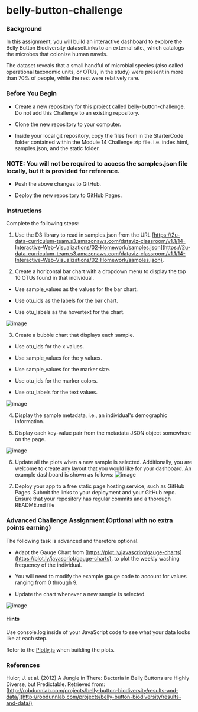 # belly-button-challenge

### Background
In this assignment, you will build an interactive dashboard to explore the Belly Button Biodiversity datasetLinks to an external site., which catalogs the microbes that colonize human navels.

The dataset reveals that a small handful of microbial species (also called operational taxonomic units, or OTUs, in the study) were present in more than 70% of people, while the rest were relatively rare.

### Before You Begin
- Create a new repository for this project called belly-button-challenge. Do not add this Challenge to an existing repository.

- Clone the new repository to your computer.

- Inside your local git repository, copy the files from in the StarterCode folder contained within the Module 14 Challenge zip file. i.e. index.html, samples.json, and the static folder.

### NOTE: You will not be required to access the samples.json file locally, but it is provided for reference.

- Push the above changes to GitHub.

- Deploy the new repository to GitHub Pages.
  
### Instructions
Complete the following steps:

1. Use the D3 library to read in samples.json from the URL [https://2u-data-curriculum-team.s3.amazonaws.com/dataviz-classroom/v1.1/14-Interactive-Web-Visualizations/02-Homework/samples.json](https://2u-data-curriculum-team.s3.amazonaws.com/dataviz-classroom/v1.1/14-Interactive-Web-Visualizations/02-Homework/samples.json).

2. Create a horizontal bar chart with a dropdown menu to display the top 10 OTUs found in that individual.

  - Use sample_values as the values for the bar chart.

  - Use otu_ids as the labels for the bar chart.

  - Use otu_labels as the hovertext for the chart.

![image](https://github.com/mehpree/belly-button-challenge/assets/131678606/3f5feaed-1f6d-4161-b7df-b541444cd313)

3. Create a bubble chart that displays each sample.

 - Use otu_ids for the x values.

 - Use sample_values for the y values.

 - Use sample_values for the marker size.

 - Use otu_ids for the marker colors.

 - Use otu_labels for the text values.

![image](https://github.com/mehpree/belly-button-challenge/assets/131678606/f4581704-4b06-4fa1-8db8-5d5b351995ee)

4. Display the sample metadata, i.e., an individual's demographic information.

5. Display each key-value pair from the metadata JSON object somewhere on the page.

![image](https://github.com/mehpree/belly-button-challenge/assets/131678606/081da2a7-71c0-4d83-9ad4-9f6bf3ac8618)

6. Update all the plots when a new sample is selected. Additionally, you are welcome to create any layout that you would like for your dashboard. An example dashboard is shown as follows:
![image](https://github.com/mehpree/belly-button-challenge/assets/131678606/625ff2bd-648b-4702-bf94-ea0a4e2107a4)

7. Deploy your app to a free static page hosting service, such as GitHub Pages. Submit the links to your deployment and your GitHub repo. Ensure that your repository has regular commits and a thorough README.md file

### Advanced Challenge Assignment (Optional with no extra points earning)
The following task is advanced and therefore optional.

 - Adapt the Gauge Chart from [https://plot.ly/javascript/gauge-charts](https://plot.ly/javascript/gauge-charts). to plot the weekly washing frequency of the individual.

 - You will need to modify the example gauge code to account for values ranging from 0 through 9.

 - Update the chart whenever a new sample is selected.

![image](https://github.com/mehpree/belly-button-challenge/assets/131678606/15a6c377-4c76-4649-b927-4f3d1d2dbf32)

#### Hints
Use console.log inside of your JavaScript code to see what your data looks like at each step.

Refer to the [Plotly.js](https://plotly.com/javascript/) when building the plots.

### References
Hulcr, J. et al. (2012) A Jungle in There: Bacteria in Belly Buttons are Highly Diverse, but Predictable. Retrieved from: [http://robdunnlab.com/projects/belly-button-biodiversity/results-and-data/](http://robdunnlab.com/projects/belly-button-biodiversity/results-and-data/)
